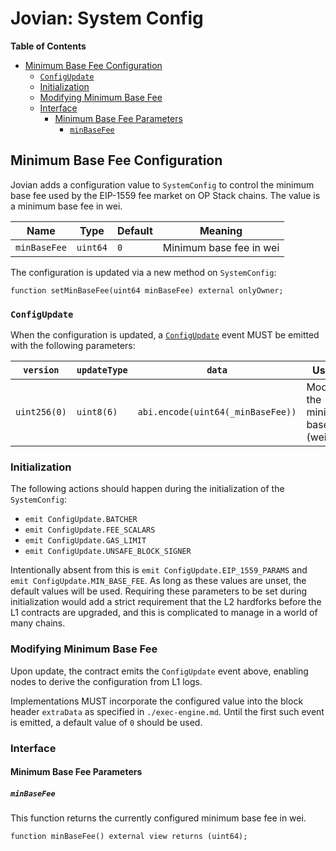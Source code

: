 # Jovian: System Config

<!-- START doctoc generated TOC please keep comment here to allow auto update -->
<!-- DON'T EDIT THIS SECTION, INSTEAD RE-RUN doctoc TO UPDATE -->
**Table of Contents**

- [Minimum Base Fee Configuration](#minimum-base-fee-configuration)
  - [`ConfigUpdate`](#configupdate)
  - [Initialization](#initialization)
  - [Modifying Minimum Base Fee](#modifying-minimum-base-fee)
  - [Interface](#interface)
    - [Minimum Base Fee Parameters](#minimum-base-fee-parameters)
      - [`minBaseFee`](#minbasefee)

<!-- END doctoc generated TOC please keep comment here to allow auto update -->

## Minimum Base Fee Configuration

Jovian adds a configuration value to `SystemConfig` to control the minimum base fee used by the EIP-1559 fee market
on OP Stack chains. The value is a minimum base fee in wei.

| Name         | Type     | Default | Meaning                 |
|--------------|----------|---------|-------------------------|
| `minBaseFee` | `uint64` | `0`     | Minimum base fee in wei |

The configuration is updated via a new method on `SystemConfig`:

```solidity
function setMinBaseFee(uint64 minBaseFee) external onlyOwner;
```

### `ConfigUpdate`

When the configuration is updated, a [`ConfigUpdate`](../system-config.md#system-config-updates) event
MUST be emitted with the following parameters:

| `version` | `updateType` | `data` | Usage |
| ---- | ----- | --- | -- |
| `uint256(0)` | `uint8(6)` | `abi.encode(uint64(_minBaseFee))` | Modifies the minimum base fee (wei) |

### Initialization

The following actions should happen during the initialization of the `SystemConfig`:

- `emit ConfigUpdate.BATCHER`
- `emit ConfigUpdate.FEE_SCALARS`
- `emit ConfigUpdate.GAS_LIMIT`
- `emit ConfigUpdate.UNSAFE_BLOCK_SIGNER`

Intentionally absent from this is `emit ConfigUpdate.EIP_1559_PARAMS` and `emit ConfigUpdate.MIN_BASE_FEE`.
As long as these values are unset, the default values will be used.
Requiring these parameters to be set during initialization would add a strict requirement
that the L2 hardforks before the L1 contracts are upgraded, and this is complicated to manage in a
world of many chains.

### Modifying Minimum Base Fee

Upon update, the contract emits the `ConfigUpdate` event above, enabling nodes
to derive the configuration from L1 logs.

Implementations MUST incorporate the configured value into the block header `extraData` as specified in
`./exec-engine.md`. Until the first such event is emitted, a default value of `0` should be used.

### Interface

#### Minimum Base Fee Parameters

##### `minBaseFee`

This function returns the currently configured minimum base fee in wei.

```solidity
function minBaseFee() external view returns (uint64);
```
